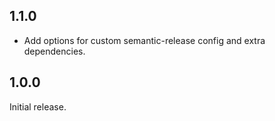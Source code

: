 ## 1.1.0

* Add options for custom semantic-release config and extra dependencies.

## 1.0.0

Initial release.
